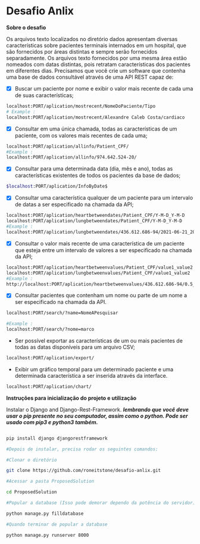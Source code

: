 # Desafio Anlix

 
**Sobre o desafio**

Os arquivos texto localizados no diretório dados apresentam diversas características sobre pacientes terminais internados em um hospital, que  são fornecidos por áreas distintas e sempre serão fornecidos separadamente. Os arquivos texto fornecidos por uma mesma área estão nomeados com datas distintas, pois retratam características dos pacientes em diferentes dias. Precisamos que você crie um software que contenha uma base de dados consultável através de uma API REST capaz de:

* [X] Buscar um paciente por nome e exibir o valor mais recente de cada uma de suas características;
```bash
localhost:PORT/aplication/mostrecent/NomeDoPaciente/Tipo    
# Example : 
localhost:PORT/aplication/mostrecent/Alexandre Caleb Costa/cardiaco
```

* [X] Consultar em uma única chamada, todas as características de um paciente, com os valores mais recentes de cada uma;
```bash
localhost:PORT/aplication/allinfo/Patient_CPF/
#Example : 
localhost:PORT/aplication/allinfo/974.642.524-20/
```

* [X] Consultar para uma determinada data (dia, mês e ano), todas as características existentes de todos os pacientes da base de dados;
```bash
$localhost:PORT/aplication/InfoByDate$
```

* [X] Consultar uma característica qualquer de um paciente para um intervalo de datas a ser especificado na chamada da API;
```bash
localhost:PORT/aplication/heartbetweendates/Patient_CPF/Y-M-D_Y-M-D 
localhost:PORT/aplication/lungbetweendates/Patient_CPF/Y-M-D_Y-M-D
#Example : 
localhost:PORT/aplication/lungbetweendates/436.612.686-94/2021-06-21_2021-06-13/
```

* [X] Consultar o valor mais recente de uma característica de um paciente que esteja entre um intervalo de valores a ser especificado na chamada da API;
```bash
localhost:PORT/aplication/heartbetweenvalues/Patient_CPF/value1_value2
localhost:PORT/aplication/lungbetweenvalues/Patient_CPF/value1_value2
#Example : 
http://localhost:PORT/aplication/heartbetweenvalues/436.612.686-94/0.5_0.2
```

* [X] Consultar pacientes que contenham um nome ou parte de um nome a ser especificado na chamada da API.
```bash
localhost:PORT/search/?name=NomeAPesquisar

#Example : 
localhost:PORT/search/?nome=marco
```
* Ser possível exportar as características de um ou mais pacientes de todas as datas disponíveis para um arquivo CSV;
```bash
localhost:PORT/aplication/export/
``` 

* Exibir um gráfico temporal para um determinado paciente e uma determinada característica a ser inserida através da interface.
```bash
localhost:PORT/aplication/chart/
```

**Instruções para inicialização do projeto e utilização**

Instalar o Django and Django-Rest-Framework.
***lembrando que você deve usar o pip presente no seu computador, assim como o python.
Pode ser usado com pip3 e python3 também.***

```bash

pip install django djangorestframework

#Depois de instalar, precisa rodar os seguintes comandos:

#Clonar o diretório

git clone https://github.com/roneitstone/desafio-anlix.git

#Acessar a pasta ProposedSolution

cd ProposedSolution

#Popular a database (Isso pode demorar dependo da potência do servidor)

python manage.py filldatabase

#Quando terminar de popular a database

python manage.py runserver 8000
```
